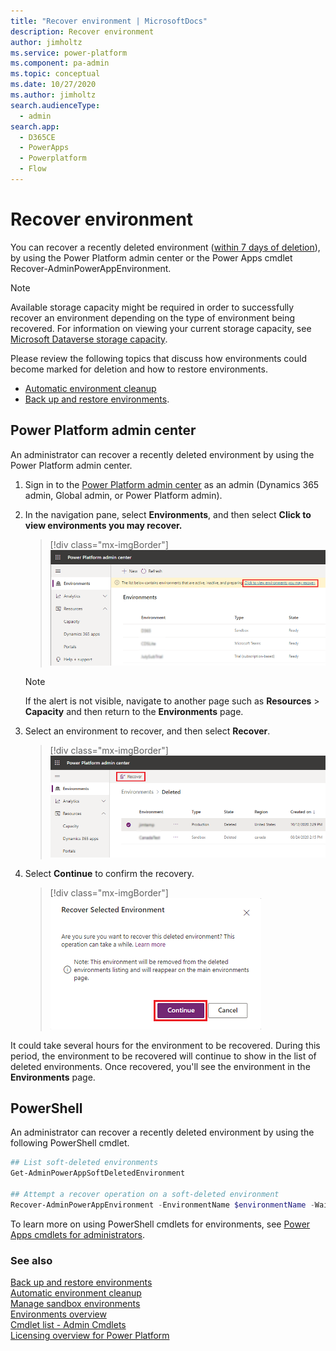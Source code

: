 ```yaml
---
title: "Recover environment | MicrosoftDocs"
description: Recover environment
author: jimholtz
ms.service: power-platform
ms.component: pa-admin
ms.topic: conceptual
ms.date: 10/27/2020
ms.author: jimholtz
search.audienceType: 
  - admin
search.app:
  - D365CE
  - PowerApps
  - Powerplatform
  - Flow
---
```

# Recover environment

You can recover a recently deleted environment ([within 7 days of deletion](backup-restore-environments.md#how-long-are-my-manualon-demand-backups-and-system-backups-retained)), by using the Power Platform admin center or the Power Apps cmdlet Recover-AdminPowerAppEnvironment.

> [!NOTE]
> Available storage capacity might be required in order to successfully recover an environment depending on the type of environment being recovered. For information on viewing your current storage capacity, see [Microsoft Dataverse storage capacity](capacity-storage.md). 
> 
> Please review the following topics that discuss how environments could become marked for deletion and how to restore environments.
> - [Automatic environment cleanup](automatic-environment-cleanup.md)
> - [Back up and restore environments](backup-restore-environments.md). 

## Power Platform admin center

An administrator can recover a recently deleted environment by using the Power Platform admin center.

1. Sign in to the [Power Platform admin center](https://admin.powerplatform.microsoft.com) as an admin (Dynamics 365 admin, Global admin, or Power Platform admin).

2. In the navigation pane, select **Environments**, and then select **Click to view environments you may recover.**

   > [!div class="mx-imgBorder"] 
   > ![Restore deleted environments alert](media/restore-delete-alert.png "Restore deleted environments alert")

   > [!NOTE]
   > If the alert is not visible, navigate to another page such as **Resources** > **Capacity** and then return to the **Environments** page.

3. Select an environment to recover, and then select **Recover**.

   > [!div class="mx-imgBorder"] 
   > ![Select Recover](media/restore-delete-select-environment.png "Select Recover")

4. Select **Continue** to confirm the recovery. 

   > [!div class="mx-imgBorder"] 
   > ![Select Continue](media/restore-delete-select-continue.png "Select Continue")

It could take several hours for the environment to be recovered. During this period, the environment to be recovered will continue to show in the list of deleted environments. Once recovered, you'll see the environment in the **Environments** page.

## PowerShell

An administrator can recover a recently deleted environment by using the following PowerShell cmdlet.

```powershell  
## List soft-deleted environments
Get-AdminPowerAppSoftDeletedEnvironment
 
## Attempt a recover operation on a soft-deleted environment
Recover-AdminPowerAppEnvironment -EnvironmentName $environmentName -WaitUntilFinished $true
```  

To learn more on using PowerShell cmdlets for environments, see [Power Apps cmdlets for administrators](powerapps-powershell.md#power-apps-cmdlets-for-administrators).


### See also 
[Back up and restore environments](backup-restore-environments.md) <br />
[Automatic environment cleanup](automatic-environment-cleanup.md) <br />
[Manage sandbox environments](sandbox-environments.md) <br />
[Environments overview](environments-overview.md) <br />
[Cmdlet list - Admin Cmdlets](powerapps-powershell.md#cmdlet-list---admin-cmdlets) <br />
[Licensing overview for Power Platform](pricing-billing-skus.md)

